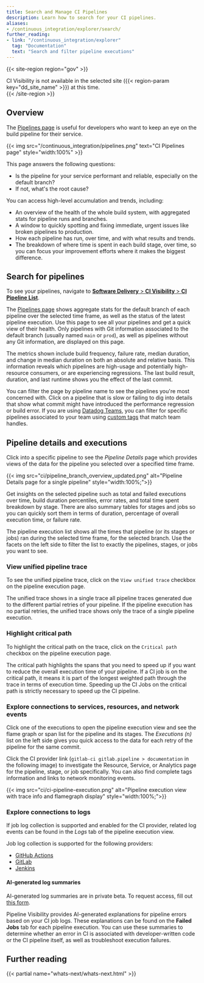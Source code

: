 ```yaml
---
title: Search and Manage CI Pipelines 
description: Learn how to search for your CI pipelines.
aliases:
- /continuous_integration/explorer/search/
further_reading:
- link: "/continuous_integration/explorer"
  tag: "Documentation"
  text: "Search and filter pipeline executions"
---
```


{{< site-region region="gov" >}}
<div class="alert alert-warning">CI Visibility is not available in the selected site ({{< region-param key="dd_site_name" >}}) at this time.</div>
{{< /site-region >}}
  
## Overview

The [Pipelines page][1] is useful for developers who want to keep an eye on the build pipeline for their service.

{{< img src="/continuous_integration/pipelines.png" text="CI Pipelines page" style="width:100%" >}}

This page answers the following questions:

- Is the pipeline for your service performant and reliable, especially on the default branch?
- If not, what's the root cause?

You can access high-level accumulation and trends, including:

- An overview of the health of the whole build system, with aggregated stats for pipeline runs and branches.
- A window to quickly spotting and fixing immediate, urgent issues like broken pipelines to production.
- How each pipeline has run, over time, and with what results and trends.
- The breakdown of where time is spent in each build stage, over time, so you can focus your improvement efforts where it makes the biggest difference.

## Search for pipelines

To see your pipelines, navigate to [**Software Delivery** > **CI Visibility** > **CI Pipeline List**][1].

The [Pipelines page][1] shows aggregate stats for the default branch of each pipeline over the selected time frame, as well as the status of the latest pipeline execution. Use this page to see all your pipelines and get a quick view of their health. Only pipelines with Git information associated to the default branch (usually named `main` or `prod`), as well as pipelines without any Git information, are displayed on this page.

The metrics shown include build frequency, failure rate, median duration, and change in median duration on both an absolute and relative basis. This information reveals which pipelines are high-usage and potentially high-resource consumers, or are experiencing regressions. The last build result, duration, and last runtime shows you the effect of the last commit.

You can filter the page by pipeline name to see the pipelines you're most concerned with. Click on a pipeline that is slow or failing to dig into details that show what commit might have introduced the performance regression or build error. If you are using [Datadog Teams][6], you can filter for specific pipelines associated to your team using [custom tags][7] that match team handles.

## Pipeline details and executions

Click into a specific pipeline to see the _Pipeline Details_ page which provides views of the data for the pipeline you selected over a specified time frame.

{{< img src="ci/pipeline_branch_overview_updated.png" alt="Pipeline Details page for a single pipeline" style="width:100%;">}}

Get insights on the selected pipeline such as total and failed executions over time, build duration percentiles, error rates, and total time spent breakdown by stage. There are also summary tables for stages and jobs so you can quickly sort them in terms of duration, percentage of overall execution time, or failure rate.

The pipeline execution list shows all the times that pipeline (or its stages or jobs) ran during the selected time frame, for the selected branch. Use the facets on the left side to filter the list to exactly the pipelines, stages, or jobs you want to see.

### View unified pipeline trace

To see the unified pipeline trace, click on the `View unified trace` checkbox on the pipeline execution page.

The unified trace shows in a single trace all pipeline traces generated due to the different partial retries of your pipeline. If the pipeline execution has no partial retries, the unified trace shows only the trace of a single pipeline execution.

### Highlight critical path

To highlight the critical path on the trace, click on the `Critical path` checkbox on the pipeline execution page.

The critical path highlights the spans that you need to speed up if you want to reduce the overall execution time of your pipeline. If a CI job is on the critical path, it means it is part of the longest weighted path through the trace in terms of execution time. Speeding up the CI Jobs on the critical path is strictly necessary to speed up the CI pipeline.

### Explore connections to services, resources, and network events

Click one of the executions to open the pipeline execution view and see the flame graph or span list for the pipeline and its stages. The _Executions (n)_ list on the left side gives you quick access to the data for each retry of the pipeline for the same commit.

Click the CI provider link (`gitlab-ci gitlab.pipeline > documentation` in the following image) to investigate the Resource, Service, or Analytics page for the pipeline, stage, or job specifically. You can also find complete tags information and links to network monitoring events.

{{< img src="ci/ci-pipeline-execution.png" alt="Pipeline execution view with trace info and flamegraph display" style="width:100%;">}}

### Explore connections to logs

If job log collection is supported and enabled for the CI provider, related log events can be found in the _Logs_ tab of the pipeline execution view.

Job log collection is supported for the following providers:

- [GitHub Actions][3]
- [GitLab][4]
- [Jenkins][5]

#### AI-generated log summaries

<div class="alert alert-info">AI-generated log summaries are in private beta. To request access, fill out <a href="https://docs.google.com/forms/d/e/1FAIpQLSfBuPfdyhgqjjduDYpOM5twJdkdDnTTxJdCCWonauaBxWTCnQ/viewform">this form</a>.</div>

Pipeline Visibility provides AI-generated explanations for pipeline errors based on your CI job logs. These explanations can be found on the **Failed Jobs** tab for each pipeline execution. You can use these summaries to determine whether an error in CI is associated with developer-written code or the CI pipeline itself, as well as troubleshoot execution failures.

## Further reading

{{< partial name="whats-next/whats-next.html" >}}

[1]: https://app.datadoghq.com/ci/pipelines
[3]: /continuous_integration/pipelines/github/#enable-log-collection
[4]: /continuous_integration/pipelines/gitlab/#enable-job-log-collection
[5]: /continuous_integration/pipelines/jenkins#enable-job-log-collection
[6]: /account_management/teams/ 
[7]: /continuous_integration/pipelines/custom_tags_and_measures/?tab=linux
